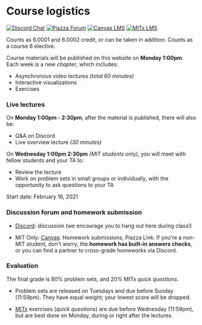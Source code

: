 # Course logistics

[![Discord Chat](/assets/discord_logo.svg#badge)](https://discord.gg/Z5qnVf8)
[![Piazza Forum](/assets/piazza_logo.svg#badge)](https://piazza.com/mit/spring2021/6s083)
[![Canvas LMS](/assets/canvas_logo.svg#badge)](https://canvas.mit.edu/courses/7590)
[![MITx LMS](/assets/mitx_logo.svg#badge)](https://lms.mitx.mit.edu/courses/course-v1:MITx+6.S083r+2021_Spring/course/)

Counts as 6.0001 and 6.0002 credit, or can be taken in addition.  Counts as a course
6 elective.

Course materials will be published on this website on **Monday 1:00pm**. Each week is a new _chapter_, which includes:

-   Asynchronous video lectures _(total 60 minutes)_
-   Interactive visualizations
-   Exercises

### Live lectures

On **Monday 1:00pm - 2:30pm**, after the material is published, there will also be:

-   Q&A on Discord
-   Live overview lecture _(30 minutes)_

On **Wednesday 1:00pm 2:30pm** _(MIT students only)_, you will meet with fellow students and your TA to:

-   Review the lecture
-   Work on problem sets in small groups or individually, with the opportunity to ask questions to your TA

Start date: February 16, 2021

### Discussion forum and homework submission

-   [Discord](https://discord.gg/Z5qnVf8): discussion (we encourage you to hang out here during class!)

-   MIT Only: [Canvas](https://canvas.mit.edu/courses/7590): Homework submissions, Piazza Link. If you're a non-MIT student, don't worry, the **homework has built-in answers checks**, or you can find a partner to cross-grade homeworks via Discord.

### Evaluation

The final grade is 80% problem sets, and 20% MITx _quick questions_.

-   Problem sets are released on Tuesdays and due before Sunday (11:59pm). They have equal weight; your lowest score will be dropped.

-   [MITx](https://lms.mitx.mit.edu/courses/course-v1:MITx+6.S083r+2021_Spring/course/) exercises (_quick questions_) are due before Wednesday (11:59pm), but are best done on Monday, during or right after the lectures.
